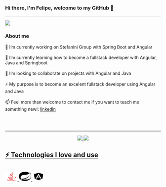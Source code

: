 ### Hi there, I'm Felipe, welcome to my GitHub 👋

<hr />
  <a href="mailto:hdanielmm@gmail.com">
    <img align="left" width="26px" src="https://cdn.jsdelivr.net/npm/simple-icons@v3/icons/gmail.svg" />
  </a>
  
  <br/>
  
### About me
  
🔭 I’m currently working on Stefanini Group with Spring Boot and Angular <br/><br/>
🌱 I’m currently learning how to become a fullstack developer with Angular, Java and Springboot <br/><br/>
👯 I’m looking to collaborate on projects with Angular and Java <br/><br/>
⚡ My purpose is to become an excelent fullstack developer using Angular and Java <br/><br/>
📫 Feel more than welcome to contact me if you want to teach me something new!: [linkedin](https://www.linkedin.com/in/felipealopez/) <br/><br/>

<br/>
<hr/>

<div align="center">
  <a href="https://github.com/FelipeLopez360">
    <img height="180em" src="https://github-readme-stats.vercel.app/api?username=FelipeLopez360&show_icons=true&thme=gradient&include_all_commits=true&count_private=true"/>
    <img height="180em" src="https://github-readme-stats.vercel.app/api/top-langs/?username=FelipeLopez360&layout=compact&langs_count=7&theme=gradient"/>
</div>
  
## ⚡ Technologies I love and use
  
<div style="display: inline_block"><br/>
  <img aling="center" alt="java" height="30" width="40" src="https://raw.githubusercontent.com/devicons/devicon/master/icons/java/java-plain.svg">
    <img aling="center" alt="angular" height="30" width="40" src="https://raw.githubusercontent.com/devicons/devicon/master/icons/spring/spring-plain.svg">
  <img aling="center" alt="angular" height="30" width="40" src="https://raw.githubusercontent.com/devicons/devicon/master/icons/angular/angular-plain.svg">
  
